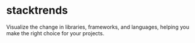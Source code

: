 stacktrends
===========

Visualize the change in libraries, frameworks, and languages, helping you make the right choice for your projects.

